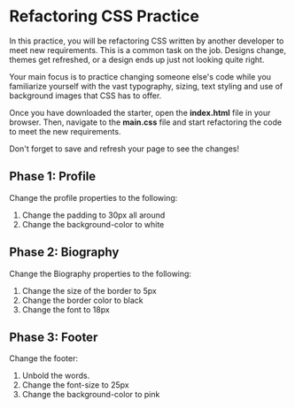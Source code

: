 # Refactoring CSS Practice

In this practice, you will be refactoring CSS written by another developer to
meet new requirements.  This is a common task on the job.  Designs change,
themes get refreshed, or a design ends up just not looking quite right.

Your main focus is to practice changing someone else's code while you familiarize
yourself with the vast typography, sizing, text styling and use of background
images that CSS has to offer.

Once you have downloaded the starter, open the __index.html__ file in your
browser. Then, navigate to the __main.css__ file and start refactoring the code
to meet the new requirements.

Don't forget to save and refresh your page to see the changes!

## Phase 1: Profile

Change the profile properties to the following:

1. Change the padding to 30px all around
2. Change the background-color to white

## Phase 2: Biography

Change the Biography properties to the following:

1. Change the size of the border to 5px
2. Change the border color to black
3. Change the font to 18px

## Phase 3: Footer

Change the footer:

1. Unbold the words.
2. Change the font-size to 25px
3. Change the background-color to pink
